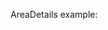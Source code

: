 AreaDetails example:

<!-- ```js
<AreaDetails appkey="Teams" title= "Teams" image= "Teams.png"  color= "#3f418e" src= "https://hexatown.github.io/docs/microsoft/office365/Teams"   language= "en"    linkLanguage= "en" />
``` -->